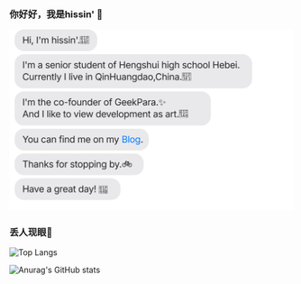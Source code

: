 ### 你好好，我是hissin' 👋

[![](https://raw.githubusercontent.com/hissincn/hissincn/main/chat.svg)](https://hissin.cn/)


### 丢人现眼🤔
<img src="https://github-readme-stats.vercel.app/api/top-langs/?username=hissincn" alt="Top Langs">

![Anurag's GitHub stats](https://github-readme-stats.vercel.app/api?username=hissincn&include_all_commits=true)






